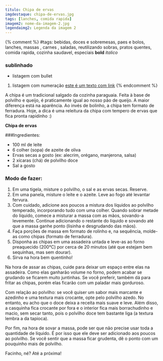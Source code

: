 ```yaml
---
titulo: Chipa de ervas
imgdestaque: chipa-de-ervas.jpg
tags: [lanches, comida rapida]
imagem2: nome-da-imagem-2.jpg
legendaimg2: Legenda da imagem 2
---
```

{% comment %}
#tags: bebidas, doces e sobremesas, paes e bolos, lanches, massas , carnes , saladas, reutilizando sobras, pratos quentes, comida rapida, cozinha saudavel, especiais
**bold**
*italico*
### sublinhado
* listagem com bullet
1. listagem com numeração
[este é um texto com link](https://www.enderecodolink.com)
{% endcomment %}

A chipa é um tradicional salgado da cozinha paraguaia. Feita à base de polvilho e queijo, é praticamente igual ao nosso pão de queijo. A maior diferença está na aparência. Ao invés de bolinho, a chipa tem formato de ferradura. Hoje, a dica é uma releitura da chipa com tempero de ervas que fica pronta rapidinho :)

**Chipa de ervas**

###Ingredientes:

* 100 ml de leite
* 6 colher (sopa) de azeite de oliva
* Ervas secas a gosto (ex: alecrim, orégano, manjerona, salsa)
* 2 xícaras (chá) de polvilho doce
* Sal a gosto

### Modo de fazer:

1. Em uma tigela, misture o polvilho, o sal e as ervas secas. Reserve. 
2. Em uma panela, misture o leite e o azeite. Leve ao fogo até levantar fervura.
3. Com cuidado, adicione aos poucos a mistura dos líquidos ao polvilho temperado, incorporando tudo com uma colher. Quando sobrar metade do líquido, comece a misturar a massa com as mãos, sovando-a levemente. Continue adicionando o restante do líquido e sovando até que a massa ganhe ponto (lisinha e desgrudando das mãos). 
4. Faça porções de massa em formato de rolinho e, na sequência, molde-as como chipas (formato de ferradura). 
5. Disponha as chipas em uma assadeira untada e leve-as ao forno preaquecido (200°C) por cerca de 20 minutos (até que estejam bem sequinhas, mas sem dourar).
6. Sirva na hora bem quentinho!

Na hora de assar as chipas, cuide para deixar um espaço entre elas na assadeira. Como elas ganharão volume no forno, podem acabar se grudando se ficarem muito juntinhas. Se você preferir, também dá para fritar as chipas, porém elas ficarão com um paladar mais gorduroso. 

Com relação ao polvilho: se você quiser um sabor mais marcante e azedinho e uma textura mais crocante, opte pelo polvilho azedo. No entanto, eu acho que o doce deixa a receita mais suave e leve. Além disso, a casquinha fica crocante por fora e o interior fica mais borrachudinho e macio, sem secar tanto, pois o polvilho doce tem bastante liga (a textura lembra a da tapioca). 

Por fim, na hora de sovar a massa, pode ser que não precise usar toda a quantidade de líquido. É por isso que ele deve ser adicionado aos poucos ao polvilho. Se você sentir que a massa ficar grudenta, dê o ponto com um pouquinho mais de polvilho. 

Facinho, né? 
Até a próxima!
